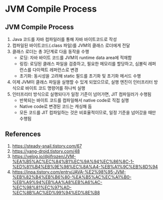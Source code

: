 # JVM Compile Process

## JVM Compile Process

1. Java 코드를 자바 컴파일러를 통해 자바 바이트코드로 작성
2. 컴파일된 바이트코드(.class 파일)를 JVM의 클래스 로더에게 전달
3. 클래스 로더는 총 3단계로 다음 동작을 수행
   - 로딩: 자바 바이트 코드를 JVM의 runtime data area에 적재함
   - 링킹: 로딩된 클래스 파일을 검증하고, 필요한 메모리를 할당하고, 심볼릭 레퍼런스를 다이렉트 레퍼런스로 변경
   - 초기화: 동시성을 고려해 static 필드를 초기화 및 초기화 메서드 수행
4. 이제 JVM이 클래스 파일을 실행할 수 있게 되었으므로, 실행 엔진이 인터프리터 방식으로 바이트 코드 명령어를 하나씩 실행
5. 인터프리터 방식으로 실행되다가 일정 기준이 넘어가면, JIT 컴파일러가 수행됨
   - 반복되는 바이트 코드를 컴파일해서 native code로 직접 실행
   - Native code로 변경된 코드는 캐싱해 둠
   - 모든 코드를 JIT 컴파일하는 것은 비효율적이므로, 일정 기준을 넘어갔을 때만 수행됨

## References

1. https://steady-snail.tistory.com/67
2. https://yang-droid.tistory.com/48
3. https://velog.io/@jifrozen/JVM-%EA%B5%AC%EC%84%B1%EC%9A%94%EC%86%8C-1-%ED%81%B4%EB%9E%98%EC%8A%A4-%EB%A1%9C%EB%8D%94
4. https://inpa.tistory.com/entry/JAVA-%E2%98%95-JVM-%EB%82%B4%EB%B6%80-%EA%B5%AC%EC%A1%B0-%EB%A9%94%EB%AA%A8%EB%A6%AC-%EC%98%81%EC%97%AD-%EC%8B%AC%ED%99%94%ED%8E%B8
